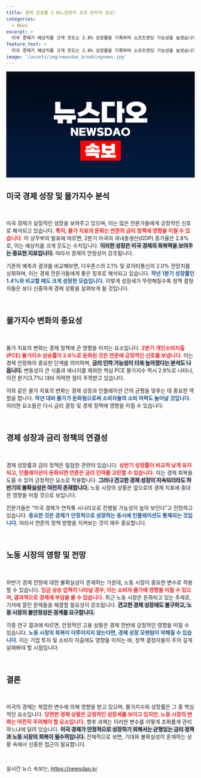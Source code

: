 ```yaml
---
title: 경제 성장률 2.8%…전망치 초과 모두의 관심!
categories:
  - News
excerpt: >
  미국 경제가 예상치를 크게 웃도는 2.8% 성장률을 기록하며 소프트랜딩 가능성을 높였습니다. 물가지수 둔화는 금리 인하 신호로 해석되며, 경제 전문가들은 연준의 긍정적인 신호로 평가하고 있습니다. 하지만 하반기 노동 시장 불확실성은 여전히 경계해야 할 요소입니다.
feature_text: >
  미국 경제가 예상치를 크게 웃도는 2.8% 성장률을 기록하며 소프트랜딩 가능성을 높였습니다. 물가지수 둔화는 금리 인하 신호로 해석되며, 경제 전문가들은 연준의 긍정적인 신호로 평가하고 있습니다. 하지만 하반기 노동 시장 불확실성은 여전히 경계해야 할 요소입니다.
image: '/assets/img/newsdao_breakingnews.jpg'
---
```


<p><img src="/assets/img/newsdao_breakingnews.jpg" alt="ranknews 속보" /></p>

<h2 data-ke-size="size26">미국 경제 성장 및 물가지수 분석</h2>

<p data-ke-size="size16">&nbsp;</p>

<p>미국 경제가 실질적인 성장을 보여주고 있으며, 이는 많은 전문가들에게 긍정적인 신호로 해석되고 있습니다. <b><span style="color: #ee2323;">특히, 물가 지표의 둔화는 연준의 금리 정책에 영향을 미칠 수 있습니다.</span></b> 미 상무부의 발표에 따르면, 2분기 미국의 국내총생산(GDP) 증가율은 2.8%로, 이는 예상치를 크게 웃도는 수치입니다. <b><span style="background-color: #21538527;">이러한 성장은 미국 경제의 회복력을 보여주는 중요한 지표입니다.</span></b> 따라서 경제의 안정성이 강조됩니다.</p>

<p>기존의 예측과 결과를 비교해보면, 다우존스의 2.1% 및 로이터통신의 2.0% 전망치를 상회하며, 이는 경제 전문가들에게 좋은 징후로 해석되고 있습니다. <b><span style="color: #1a5490;">작년 1분기 성장률인 1.4%와 비교할 때도 크게 성장한 모습입니다.</span></b> 이렇게 성장세가 뚜렷해질수록 정책 결정자들은 보다 신중하게 경제 상황을 살펴보게 될 것입니다.</p>

<p data-ke-size="size16">&nbsp;</p>

<h2 data-ke-size="size26">물가지수 변화의 중요성</h2>

<p data-ke-size="size16">&nbsp;</p>

<p>물가 지표의 변화는 경제 정책에 큰 영향을 미치는 요소입니다. <b><span style="color: #ee2323;">2분기 개인소비지출(PCE) 물가지수 상승률이 2.6%로 둔화된 것은 연준에 긍정적인 신호를 보냅니다.</span></b> 이는 경제 안정화의 중요한 단계를 의미하며, <b><span style="background-color: #21538527;">금리 인하 가능성이 더욱 높아졌다는 분석도 나옵니다.</span></b> 변동성이 큰 식품과 에너지를 제외한 핵심 PCE 물가지수 역시 2.9%로 나타나, 이전 분기(3.7%) 대비 하락한 점이 주목받고 있습니다.</p>

<p>이와 같은 물가 지표의 변화는 경제 성장과 인플레이션 간의 균형을 맞추는 데 중요한 역할을 합니다. <b><span style="color: #1a5490;">작년 대비 물가가 둔화됨으로써 소비자들의 소비 여력도 늘어날 것입니다.</span></b> 이러한 요소들은 다시 금리 결정 및 경제 정책에 영향을 미칠 수 있습니다.</p>

<p data-ke-size="size16">&nbsp;</p>

<h2 data-ke-size="size26">경제 성장과 금리 정책의 연결성</h2>

<p data-ke-size="size16">&nbsp;</p>

<p>경제 성장률과 금리 정책은 밀접한 관련이 있습니다. <b><span style="color: #ee2323;">상반기 성장률이 비교적 낮게 유지되고, 인플레이션이 둔화되면 연준은 금리 인하를 고민할 수 있습니다.</span></b> 이는 경제 회복을 도울 수 있어 긍정적인 요소로 작용합니다. <b><span style="background-color: #21538527;">그러나 견고한 경제 성장이 지속되더라도 하반기의 불확실성은 여전히 존재합니다.</span></b> 노동 시장의 상황은 앞으로의 경제 지표에 중대한 영향을 미칠 것으로 보입니다.</p>

<p>전문가들은 “미국 경제가 연착륙 시나리오로 진행될 가능성이 높아 보인다”고 전망하고 있습니다. <b><span style="color: #1a5490;">중요한 것은 경제가 안정적으로 성장하는 동시에 인플레이션도 통제되는 것입니다.</span></b> 따라서 연준의 정책 방향을 지켜보는 것이 매우 중요합니다.</p>

<p data-ke-size="size16">&nbsp;</p>

<h2 data-ke-size="size26">노동 시장의 영향 및 전망</h2>

<p data-ke-size="size16">&nbsp;</p>

<p>하반기 경제 전망에 대한 불확실성이 존재하는 가운데, 노동 시장이 중요한 변수로 작용할 수 있습니다. <b><span style="color: #ee2323;">임금 상승 압력이 나타날 경우, 이는 소비자 물가에 영향을 미칠 수 있으며, 결과적으로 경제에 부담을 줄 수 있습니다.</span></b> 최근 노동 시장은 둔화되고 있는 추세로, 기저에 깔린 문제들을 해결할 필요성이 강조됩니다. <b><span style="background-color: #21538527;">견고한 경제 성장에도 불구하고, 노동 시장의 불안정성은 경계를 요구합니다.</span></b></p>

<p>각종 연구 결과에 따르면, 안정적인 고용 상황은 경제 전반에 긍정적인 영향을 미칠 수 있습니다. <b><span style="color: #1a5490;">노동 시장의 회복이 이루어지지 않는다면, 경제 성장 모멘텀이 약해질 수 있습니다.</span></b> 이는 기업 투자 및 소비자 지출에도 영향을 미치는 바, 정책 결정자들이 주의 깊게 살펴봐야 할 시점입니다.</p>

<p data-ke-size="size16">&nbsp;</p>

<h2 data-ke-size="size26">결론</h2>

<p data-ke-size="size16">&nbsp;</p>

<p>미국의 경제는 복잡한 변수에 의해 영향을 받고 있으며, 물가지수와 성장률은 그 중 핵심적인 요소입니다. <b><span style="color: #ee2323;">당면한 경제 상황은 긍정적인 성장세를 보이고 있지만, 노동 시장의 변화는 여전히 주의해야 할 요소입니다.</span></b> 향후 과제는 이러한 변수를 어떻게 조화롭게 관리하느냐에 달려 있습니다. <b><span style="background-color: #21538527;">미국 경제가 안정적으로 성장하기 위해서는 균형있는 금리 정책과 노동 시장의 회복이 필수적입니다.</span></b> 전체적으로 보면, 기대와 불확실성이 혼재하는 상황 속에서 신중한 접근이 필요합니다. </p>

<p data-ke-size="size16">&nbsp;</p>
실시간 뉴스 속보는, <a href="https://newsdao.kr" rel="dofollow">https://newsdao.kr</a>


